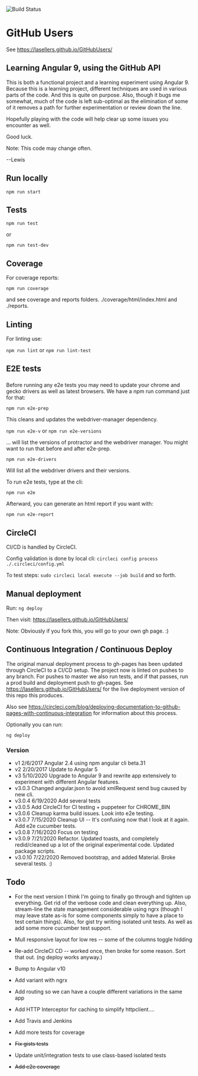 ![Build Status](https://circleci.com/gh/lasellers/GitHubUsers.png?circle-token=e949fd7d7af872231de030feb04b73e843abd3f7)

# GitHub Users
See https://lasellers.github.io/GitHubUsers/

## Learning Angular 9, using the GitHub API

This is both a functional project and a learning experiment using Angular 9.
Because this is a learning project, different techniques are used in various parts of the code.
And this is quite on purpose. Also, though it bugs me somewhat, much of the code is left sub-optimal
as the elimination of some of it removes a path for further experimentation or review down the line.

Hopefully playing with the code will help clear up some issues you encounter as well.

Good luck.

Note: This code may change often.

--Lewis

## Run locally

`npm run start`


## Tests

`npm run test`

or

`npm run test-dev`


## Coverage

For coverage reports:

`npm run coverage`

and see coverage and reports folders.
./coverage/html/index.html and ./reports.


## Linting

For linting use:

`npm run lint`
or
`npm run lint-test`

## E2E tests

###
Before running any e2e tests you may need to update your chrome and gecko drivers as well
as latest browsers. We have a npm run command just for that:

`npm run e2e-prep`

This cleans and updates the webdriver-manager dependency.

`npm run e2e-v` or `npm run e2e-versions`

... will list the versions of protractor and the webdriver manager.
You might want to run that before and after e2e-prep.

`npm run e2e-drivers`

Will list all the webdriver drivers and their versions.

To run e2e tests, type at the cli:

`npm run e2e`

Afterward, you can generate an html report if you want with:

`npm run e2e-report`


## CircleCI

CI/CD is handled by CircleCI.

Config validation is done by local cli:
`circleci config process ./.circleci/config.yml`

To test steps:
`sudo circleci local execute --job build`
and so forth.


## Manual deployment

Run:
`ng deploy`

Then visit: https://lasellers.github.io/GitHubUsers/

Note: Obviously if you fork this, you will go to your own gh page. :)


## Continuous Integration / Continuous Deploy

The original manual deployment process to gh-pages has been updated through CircleCI to a CI/CD setup.
The project now is linted on pushes to any branch.
For pushes to master we also run tests, and if that passes, run a prod build and deployment push to gh-pages.
See https://lasellers.github.io/GitHubUsers/ for the live deployment version of this repo this produces.

Also see https://circleci.com/blog/deploying-documentation-to-github-pages-with-continuous-integration for information about this process.

Optionally you can run:

`ng deploy`


### Version
* v1 2/6/2017 Angular 2.4 using npm angular cli beta.31
* v2 2/20/2017 Update to Angular 5
* v3 5/10/2020 Upgrade to Angular 9 and rewrite app extensively to experiment with different Angular features.
* v3.0.3 Changed angular.json to avoid xmlRequest send bug caused by new cli.
* v3.0.4 6/19/2020 Add several tests
* v3.0.5 Add CircleCI for CI testing + puppeteer for CHROME_BIN
* v3.0.6 Cleanup karma build issues. Look into e2e testing.
* v3.0.7 7/15/2020 Cleanup UI -- It's confusing now that I look at it again. Add e2e cucumber tests.
* v3.0.8 7/16/2020 Focus on testing
* v3.0.9 7/21/2020
    Refactor. Updated toasts, and completely redid/cleaned up a lot of the original experimental code.
    Updated package scripts.
* v3.0.10 7/22/2020 Removed bootstrap, and added Material. Broke several tests. :)


## Todo

* For the next version I think I'm going to finally go through and tighten up everything. Get rid of the
 verbose code and clean everything up. Also, stream-line the state management considerable using ngrx
 (though I may leave state as-is for some components simply to have a place to test certain things).
 Also, for gist try writing isolated unit tests.
 As well as add some more cucumber test support.

* Mull responsive layout for low res -- some of the columns toggle hidding
* Re-add CircleCI CD -- worked once, then broke for some reason. Sort that out. (ng deploy works anyway.)
* Bump to Angular v10
* Add variant with ngrx
* Add routing so we can have a couple different variations in the same app
* Add HTTP Interceptor for caching to simplify httpclient....
* Add Travis and Jenkins
* Add more tests for coverage
* <s>Fix gists tests</s>
* Update unit/integration tests to use class-based isolated tests
* <s>Add e2e coverage</s>

